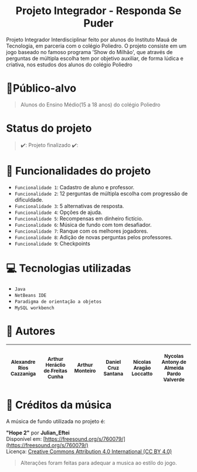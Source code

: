 <h1 align="center"> Projeto Integrador - Responda Se Puder </h1> 
Projeto Integrador Interdisciplinar feito por alunos do Instituto Mauá de Tecnologia, em parceria com o colégio Poliedro. O projeto consiste em um jogo baseado no famoso programa 'Show do Milhão', que através de perguntas de múltipla escolha tem por objetivo auxiliar, de forma lúdica e criativa, nos estudos dos alunos do colégio Poliedro

# 📌Público-alvo
> Alunos do Ensino Médio(15 a 18 anos) do colégio Poliedro

# Status do projeto
> ✔️: Projeto finalizado ✔️:

# :hammer: Funcionalidades do projeto
- `Funcionalidade 1`: Cadastro de aluno e professor.
- `Funcionalidade 2`: 12 perguntas de múltipla escolha com progressão de dificuldade.
- `Funcionalidade 3`: 5 alternativas de resposta.
- `Funcionalidade 4`: Opções de ajuda.
- `Funcionalidade 5`: Recompensas em dinheiro fictício.
- `Funcionalidade 6`: Música de fundo com tom desafiador.
- `Funcionalidade 7`: Ranque com os melhores jogadores.
- `Funcionalidade 8`: Adição de novas perguntas pelos professores.
- `Funcionalidade 9`: Checkpoints

# :computer: Tecnologias utilizadas 
- `Java`
- `NetBeans IDE`
- `Paradigma de orientação a objetos`
- `MySQL workbench`

# :bust_in_silhouette: Autores
[<br><sub>Alexandre Rios Cazzaniga</sub>](https://github.com/ARCade07) | [<br><sub>Arthur Heráclio de Freitas Cunha</sub>](https://github.com/ahfcunha) | [<br><sub>Arthur Monteiro</sub>](https://github.com/AhCamoes) | [<br><sub>Daniel Cruz Santana</sub>](https://github.com/danielcruz604) | [<br><sub>Nicolas Aragão Loccatto</sub>](https://github.com/NicolasLocatto) | [<br><sub>Nycolas Antony de Almeida Pardo Valverde</sub>](https://github.com/Nyckvalverde) |
| :---: | :---: | :---: | :---: | :---: | :---: |

# 🎵 Créditos da música
A música de fundo utilizada no projeto é:

**"Hope 2"** por **Julian_Eftei**  
Disponível em: [https://freesound.org/s/760079/](https://freesound.org/s/760079/)  
Licença: [Creative Commons Attribution 4.0 International (CC BY 4.0)](https://creativecommons.org/licenses/by/4.0/) 
> Alterações foram feitas para adequar a musica ao estilo do jogo.
